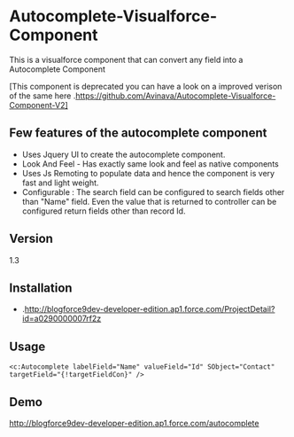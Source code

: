 Autocomplete-Visualforce-Component
=========

This is a visualforce component that can convert any field into a Autocomplete Component

[This component is deprecated you can have a look on a improved verison of the same here .https://github.com/Avinava/Autocomplete-Visualforce-Component-V2]

Few features of the autocomplete component
-

* Uses Jquery UI to create the autocomplete component.
* Look And Feel - Has exactly same look and feel as native components
* Uses Js Remoting to populate data and hence the component is very fast and light weight.
* Configurable : The search field can be configured to search fields other than "Name" field. Even the value that is returned to controller can be configured return fields other than record Id.

Version
-

1.3


Installation
--------------

* .http://blogforce9dev-developer-edition.ap1.force.com/ProjectDetail?id=a0290000007rf2z


Usage
-
    <c:Autocomplete labelField="Name" valueField="Id" SObject="Contact" targetField="{!targetFieldCon}" /> 
    
Demo
-
http://blogforce9dev-developer-edition.ap1.force.com/autocomplete
  
    
